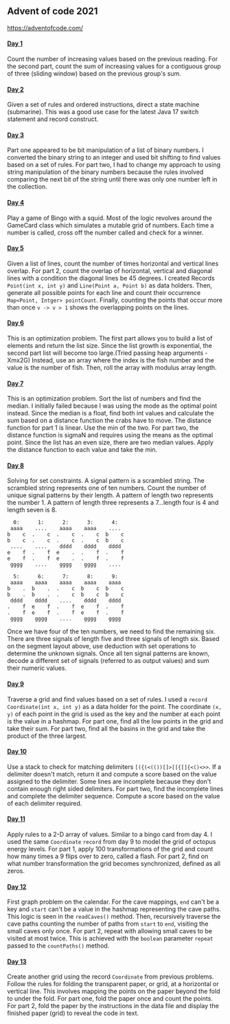 ## Advent of code 2021
https://adventofcode.com/

#### [Day 1](https://github.com/ericbalawejder/advent-of-code/tree/main/src/main/java/aoc/year2021/day1)
Count the number of increasing values based on the previous reading. For the second part, count the sum
of increasing values for a contiguous group of three (sliding window) based on the previous group's sum.


#### [Day 2](https://github.com/ericbalawejder/advent-of-code/tree/main/src/main/java/aoc/year2021/day2)
Given a set of rules and ordered instructions, direct a state machine (submarine). This was a good use 
case for the latest Java 17 switch statement and record construct.


#### [Day 3](https://github.com/ericbalawejder/advent-of-code/tree/main/src/main/java/aoc/year2021/day3)
Part one appeared to be bit manipulation of a list of binary numbers. I converted the binary string to 
an integer and used bit shifting to find values based on a set of rules. For part two, I had to change 
my approach to using string manipulation of the binary numbers because the rules involved comparing
the next bit of the string until there was only one number left in the collection.


#### [Day 4](https://github.com/ericbalawejder/advent-of-code/tree/main/src/main/java/aoc/year2021/day4)
Play a game of Bingo with a squid. Most of the logic revolves around the GameCard class which simulates
a mutable grid of numbers. Each time a number is called, cross off the number called and check for a winner.


#### [Day 5](https://github.com/ericbalawejder/advent-of-code/tree/main/src/main/java/aoc/year2021/day5)
Given a list of lines, count the number of times horizontal and vertical lines overlap. For part 2, count
the overlap of horizontal, vertical and diagonal lines with a condition the diagonal lines be 45 degrees.
I created Records `Point(int x, int y)` and `Line(Point a, Point b)` as data holders. Then, generate all
possible points for each line and count their occurrence `Map<Point, Intger> pointCount`. Finally,
counting the points that occur more than once `v -> v > 1` shows the overlapping points on the lines.


#### [Day 6](https://github.com/ericbalawejder/advent-of-code/tree/main/src/main/java/aoc/year2021/day6)
This is an optimization problem. The first part allows you to build a list of elements and return the list
size. Since the list growth is exponential, the second part list will become too large.(Tried passing heap 
arguments -Xmx2G) Instead, use an array where the index is the fish number and the value is the number of 
fish. Then, roll the array with modulus array length.


#### [Day 7](https://github.com/ericbalawejder/advent-of-code/tree/main/src/main/java/aoc/year2021/day7)
This is an optimization problem. Sort the list of numbers and find the median. I initially failed because
I was using the mode as the optimal point instead. Since the median is a float, find both int values and
calculate the sum based on a distance function the crabs have to move. The distance function for part 1 is
linear. Use the min of the two. For part two, the distance function is sigmaN and requires using the means
as the optimal point. Since the list has an even size, there are two median values. Apply the distance
function to each value and take the min.


#### [Day 8](https://github.com/ericbalawejder/advent-of-code/tree/main/src/main/java/aoc/year2021/day8)
Solving for set constraints. A signal pattern is a scrambled string. The scrambled string represents one of 
ten numbers. Count the number of unique signal patterns by their length. A pattern of length two represents 
the number 1. A pattern of length three represents a 7...length four is 4 and length seven is 8.
```
  0:      1:      2:      3:      4:
 aaaa    ....    aaaa    aaaa    ....
b    c  .    c  .    c  .    c  b    c
b    c  .    c  .    c  .    c  b    c
 ....    ....    dddd    dddd    dddd
e    f  .    f  e    .  .    f  .    f
e    f  .    f  e    .  .    f  .    f
 gggg    ....    gggg    gggg    ....

  5:      6:      7:      8:      9:
 aaaa    aaaa    aaaa    aaaa    aaaa
b    .  b    .  .    c  b    c  b    c
b    .  b    .  .    c  b    c  b    c
 dddd    dddd    ....    dddd    dddd
.    f  e    f  .    f  e    f  .    f
.    f  e    f  .    f  e    f  .    f
 gggg    gggg    ....    gggg    gggg
```
Once we have four of the ten numbers, we need to find the remaining six. There are three signals of 
length five and three signals of length six. Based on the segment layout above, use deduction with 
set operations to determine the unknown signals. Once all ten signal patterns are known, decode
a different set of signals (referred to as output values) and sum their numeric values.


#### [Day 9](https://github.com/ericbalawejder/advent-of-code/tree/main/src/main/java/aoc/year2021/day9)
Traverse a grid and find values based on a set of rules. I used a `record` `Coordinate(int x, int y)` 
as a data holder for the point. The coordinate `(x, y)` of each point in the grid is used as the key and 
the number at each point is the value in a hashmap. For part one, find all the low points in the grid and 
take their sum. For part two, find all the basins in the grid and take the product of the three largest.


#### [Day 10](https://github.com/ericbalawejder/advent-of-code/tree/main/src/main/java/aoc/year2021/day10)
Use a stack to check for matching delimiters `[({(<(())[]>[[{[]{<()<>>`. If a delimiter doesn't match, 
return it and compute a score based on the value assigned to the delimiter. Some lines are incomplete
because they don't contain enough right sided delimiters. For part two, find the incomplete lines and 
complete the delimiter sequence. Compute a score based on the value of each delimiter required.


#### [Day 11](https://github.com/ericbalawejder/advent-of-code/tree/main/src/main/java/aoc/year2021/day11)
Apply rules to a 2-D array of values. Similar to a bingo card from day 4. I used the same `Coordinate`
`record` from day 9 to model the grid of octopus energy levels. For part 1, apply 100 transformations
of the grid and count how many times a 9 flips over to zero, called a flash. For part 2, find on what
number transformation the grid becomes synchronized, defined as all zeros.


#### [Day 12](https://github.com/ericbalawejder/advent-of-code/tree/main/src/main/java/aoc/year2021/day12)
First graph problem on the calendar. For the cave mappings, `end` can't be a key and `start` can't be a value 
in the hashmap representing the cave paths. This logic is seen in the `readCaves()` method. Then, recursively
traverse the cave paths counting the number of paths from `start` to `end`, visiting the small caves only once.
For part 2, repeat with allowing small caves to be visited at most twice. This is achieved with the `boolean`
parameter `repeat` passed to the `countPaths()` method.


#### [Day 13](https://github.com/ericbalawejder/advent-of-code/tree/main/src/main/java/aoc/year2021/day13)
Create another grid using the record `Coordinate` from previous problems. Follow the rules for folding the 
transparent paper, or grid, at a horizontal or vertical line. This involves mapping the points on the paper 
beyond the fold to under the fold. For part one, fold the paper once and count the points. For part 2, fold 
the paper by the instructions in the data file and display the finished paper (grid) to reveal the code in 
text.

